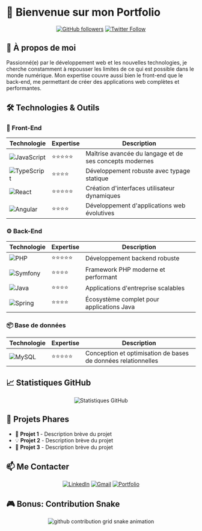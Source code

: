 # 👋 Bienvenue sur mon Portfolio

<div align="center">
  
[![GitHub followers](https://img.shields.io/github/followers/YOUR_USERNAME?style=social)](https://github.com/YOUR_USERNAME)
[![Twitter Follow](https://img.shields.io/twitter/follow/YOUR_TWITTER?style=social)](https://twitter.com/YOUR_TWITTER)

</div>

## 🚀 À propos de moi

Passionné(e) par le développement web et les nouvelles technologies, je cherche constamment à repousser les limites de ce qui est possible dans le monde numérique. Mon expertise couvre aussi bien le front-end que le back-end, me permettant de créer des applications web complètes et performantes.

## 🛠️ Technologies & Outils

### 🎨 Front-End
<div align="center">

| Technologie | Expertise | Description |
|-------------|-----------|-------------|
| ![JavaScript](https://img.shields.io/badge/JavaScript-F7DF1E?style=for-the-badge&logo=javascript&logoColor=black) | ⭐⭐⭐⭐⭐ | Maîtrise avancée du langage et de ses concepts modernes |
| ![TypeScript](https://img.shields.io/badge/TypeScript-007ACC?style=for-the-badge&logo=typescript&logoColor=white) | ⭐⭐⭐⭐ | Développement robuste avec typage statique |
| ![React](https://img.shields.io/badge/React-20232A?style=for-the-badge&logo=react&logoColor=61DAFB) | ⭐⭐⭐⭐⭐ | Création d'interfaces utilisateur dynamiques |
| ![Angular](https://img.shields.io/badge/Angular-DD0031?style=for-the-badge&logo=angular&logoColor=white) | ⭐⭐⭐⭐ | Développement d'applications web évolutives |

</div>

### ⚙️ Back-End
<div align="center">

| Technologie | Expertise | Description |
|-------------|-----------|-------------|
| ![PHP](https://img.shields.io/badge/PHP-777BB4?style=for-the-badge&logo=php&logoColor=white) | ⭐⭐⭐⭐⭐ | Développement backend robuste |
| ![Symfony](https://img.shields.io/badge/Symfony-000000?style=for-the-badge&logo=symfony&logoColor=white) | ⭐⭐⭐⭐ | Framework PHP moderne et performant |
| ![Java](https://img.shields.io/badge/Java-ED8B00?style=for-the-badge&logo=openjdk&logoColor=white) | ⭐⭐⭐⭐ | Applications d'entreprise scalables |
| ![Spring](https://img.shields.io/badge/Spring-6DB33F?style=for-the-badge&logo=spring&logoColor=white) | ⭐⭐⭐⭐ | Écosystème complet pour applications Java |

</div>

### 📦 Base de données
<div align="center">

| Technologie | Expertise | Description |
|-------------|-----------|-------------|
| ![MySQL](https://img.shields.io/badge/MySQL-005C84?style=for-the-badge&logo=mysql&logoColor=white) | ⭐⭐⭐⭐⭐ | Conception et optimisation de bases de données relationnelles |

</div>

## 📈 Statistiques GitHub

<div align="center">
  
![Statistiques GitHub](https://github-readme-stats.vercel.app/api?username=YOUR_USERNAME&show_icons=true&theme=radical)

</div>

## 🌟 Projets Phares

- 🚀 **Projet 1** - Description brève du projet
- 💡 **Projet 2** - Description brève du projet
- 🎯 **Projet 3** - Description brève du projet

## 📫 Me Contacter

<div align="center">

[![LinkedIn](https://img.shields.io/badge/LinkedIn-0077B5?style=for-the-badge&logo=linkedin&logoColor=white)](https://linkedin.com/in/YOUR_USERNAME)
[![Gmail](https://img.shields.io/badge/Gmail-D14836?style=for-the-badge&logo=gmail&logoColor=white)](mailto:your.email@gmail.com)
[![Portfolio](https://img.shields.io/badge/Portfolio-FF5722?style=for-the-badge&logo=google-chrome&logoColor=white)](https://your-portfolio.com)

</div>

## 🎮 Bonus: Contribution Snake

<div align="center">
  <picture>
    <source media="(prefers-color-scheme: dark)" srcset="https://raw.githubusercontent.com/YOUR_USERNAME/YOUR_USERNAME/output/github-contribution-grid-snake-dark.svg">
    <source media="(prefers-color-scheme: light)" srcset="https://raw.githubusercontent.com/YOUR_USERNAME/YOUR_USERNAME/output/github-contribution-grid-snake.svg">
    <img alt="github contribution grid snake animation" src="https://raw.githubusercontent.com/YOUR_USERNAME/YOUR_USERNAME/output/github-contribution-grid-snake.svg">
  </picture>
</div>
